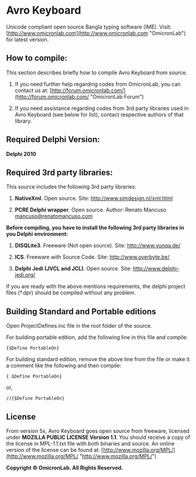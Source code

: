 
# Avro Keyboard #
Unicode compliant open source Bangla typing software (IME).
Visit: [http://www.omicronlab.com](http://www.omicronlab.com "OmicronLab") for latest version.


## How to compile: ##

This section describes briefly how to compile Avro Keyboard from source. 

1. If you need further help regarding codes from OmicronLab, 
you can contact us at: [http://forum.omicronlab.com/](http://forum.omicronlab.com/ "OmicronLab Forum")

2. If you need assistance regarding codes from 3rd party
libraries used in Avro Keyboard (see below for list), contact 
respective authors of that library.


## Required Delphi Version: ##

**Delphi 2010**


## Required 3rd party libraries:  ##


This source includes the following 3rd party libraries:



1. **NativeXml**.
Open source. 
Site: http://www.simdesign.nl/xml.html

2. **PCRE Delphi wrapper**.
Open source.
Author: Renato Mancuso <mancuso@renatomancuso.com>

**Before compiling, you have to install the following 3rd party
libraries in you Delphi environment:**

1. **DISQLite3**.
Freeware (Not open source).
Site: http://www.yunqa.de/

2. **ICS**.
Freeware with Source Code.
Site: http://www.overbyte.be/

3. **Delphi Jedi (JVCL and JCL)**.
Open source.
Site: http://www.delphi-jedi.org/

If you are ready with the above mentions requirements,
the delphi project files (*.dpr) should be compiled without any problem.


## Building Standard and Portable editions ##
Open 
ProjectDefines.inc file in the root folder of the source.

For building portable edition, add the following line in this file and compile:

    {$Define PortableOn} 

For building standard edition, remove the above line from the
file or make it a comment like the following and then compile:

    {.$Define PortableOn} 
or,

    //{$Define PortableOn} 


## License ##

From version 5x, Avro Keyboard goes open source from freeware, licensed under **MOZILLA PUBLIC LICENSE Version 1.1**. You should
receive a copy of the license in MPL-1.1.txt file
with both binaries and source. An online version of the license can be found at: [http://www.mozilla.org/MPL/](http://www.mozilla.org/MPL/ "http://www.mozilla.org/MPL/")

**Copyright © OmicronLab. All Rights Reserved.**